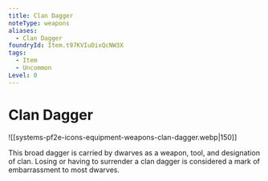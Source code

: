 ```yaml
---
title: Clan Dagger
noteType: weapons
aliases:
  - Clan Dagger
foundryId: Item.t97KVIuDixQcNW3X
tags:
  - Item
  - Uncommon
Level: 0
---
```


# Clan Dagger
![[systems-pf2e-icons-equipment-weapons-clan-dagger.webp|150]]

This broad dagger is carried by dwarves as a weapon, tool, and designation of clan. Losing or having to surrender a clan dagger is considered a mark of embarrassment to most dwarves.
